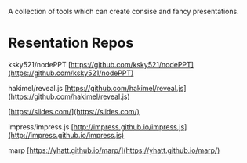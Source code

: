 A collection of tools which can create consise and fancy presentations.


# Resentation Repos

ksky521/nodePPT [https://github.com/ksky521/nodePPT](https://github.com/ksky521/nodePPT)

hakimel/reveal.js [https://github.com/hakimel/reveal.js](https://github.com/hakimel/reveal.js)

[https://slides.com/](https://slides.com/)

impress/impress.js [http://impress.github.io/impress.js](http://impress.github.io/impress.js)

marp [https://yhatt.github.io/marp/](https://yhatt.github.io/marp/)
